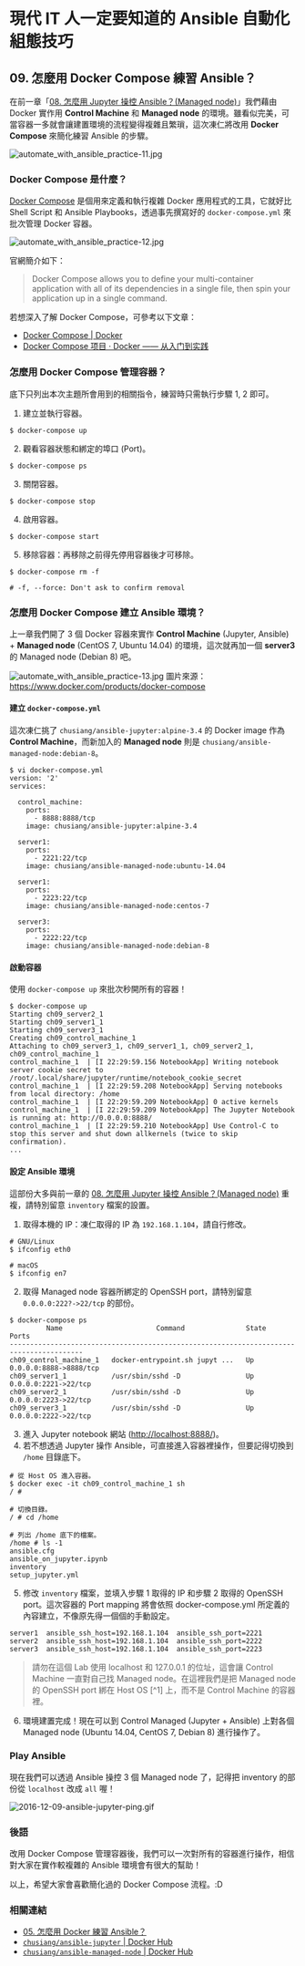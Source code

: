 # 現代 IT 人一定要知道的 Ansible 自動化組態技巧

## 09. 怎麼用 Docker Compose 練習 Ansible？

在前一章「[08. 怎麼用 Jupyter 操控 Ansible？(Managed node)](08.how-to-practive-ansible-with-jupyter2.md)」我們藉由 Docker 實作用 **Control Machine** 和 **Managed node** 的環境。雖看似完美，可當容器一多就會讓建置環境的流程變得複雜且繁瑣，這次凍仁將改用 **Docker Compose** 來簡化練習 Ansible 的步驟。

![automate_with_ansible_practice-11.jpg](imgs/automate_with_ansible_practice-11.jpg)


### Docker Compose 是什麼？

[Docker Compose][docker_compose_official] 是個用來定義和執行複雜 Docker 應用程式的工具，它就好比 Shell Script 和 Ansible Playbooks，透過事先撰寫好的 `docker-compose.yml` 來批次管理 Docker 容器。

![automate_with_ansible_practice-12.jpg](imgs/automate_with_ansible_practice-12.jpg)

官網簡介如下：

> Docker Compose allows you to define your multi-container application with all of its dependencies in a single file, then spin your application up in a single command. 

若想深入了解 Docker Compose，可參考以下文章：

- [Docker Compose \| Docker][docker_compose_doc]
- [Docker Compose 项目 · Docker —— 从入门到实践][docker_compose_practice] 

[docker_compose_official]: https://www.docker.com/products/docker-compose
[docker_compose_doc]: https://docs.docker.com/compose/
[docker_compose_practice]: https://yeasy.gitbooks.io/docker_practice/content/compose/


### 怎麼用 Docker Compose 管理容器？

底下只列出本次主題所會用到的相關指令，練習時只需執行步驟 1, 2 即可。

1. 建立並執行容器。

  ```
  $ docker-compose up
  ```

2. 觀看容器狀態和綁定的埠口 (Port)。

  ```
  $ docker-compose ps
  ```

3. 關閉容器。

  ```
  $ docker-compose stop
  ```

4. 啟用容器。

  ```
  $ docker-compose start
  ```

5. 移除容器：再移除之前得先停用容器後才可移除。

  ```
  $ docker-compose rm -f

  # -f, --force: Don't ask to confirm removal
  ```

### 怎麼用 Docker Compose 建立 Ansible 環境？

上一章我們開了 3 個 Docker 容器來實作 **Control Machine** (Jupyter, Ansible) + **Managed node** (CentOS 7, Ubuntu 14.04) 的環境，這次就再加一個 **server3** 的 Managed node (Debian 8) 吧。

![automate_with_ansible_practice-13.jpg](imgs/automate_with_ansible_practice-13.jpg)
圖片來源： https://www.docker.com/products/docker-compose


#### 建立 `docker-compose.yml`

這次凍仁挑了 `chusiang/ansible-jupyter:alpine-3.4` 的 Docker image 作為 **Control Machine**，而新加入的 **Managed node** 則是 `chusiang/ansible-managed-node:debian-8`。


```
$ vi docker-compose.yml
version: '2'
services:

  control_machine:
    ports:
      - 8888:8888/tcp
    image: chusiang/ansible-jupyter:alpine-3.4

  server1:
    ports:
      - 2221:22/tcp
    image: chusiang/ansible-managed-node:ubuntu-14.04

  server1:
    ports:
      - 2223:22/tcp
    image: chusiang/ansible-managed-node:centos-7

  server3:
    ports:
      - 2222:22/tcp
    image: chusiang/ansible-managed-node:debian-8
```

#### 啟動容器

使用 `docker-compose up` 來批次秒開所有的容器！

```
$ docker-compose up
Starting ch09_server2_1
Starting ch09_server1_1
Starting ch09_server3_1
Creating ch09_control_machine_1
Attaching to ch09_server3_1, ch09_server1_1, ch09_server2_1, ch09_control_machine_1
control_machine_1  | [I 22:29:59.156 NotebookApp] Writing notebook server cookie secret to /root/.local/share/jupyter/runtime/notebook_cookie_secret
control_machine_1  | [I 22:29:59.208 NotebookApp] Serving notebooks from local directory: /home
control_machine_1  | [I 22:29:59.209 NotebookApp] 0 active kernels
control_machine_1  | [I 22:29:59.209 NotebookApp] The Jupyter Notebook is running at: http://0.0.0.0:8888/
control_machine_1  | [I 22:29:59.210 NotebookApp] Use Control-C to stop this server and shut down allkernels (twice to skip confirmation).
...
```

#### 設定 Ansible 環境

這部份大多與前一章的 [08. 怎麼用 Jupyter 操控 Ansible？(Managed node)](08.how-to-practive-ansible-with-jupyter2.md) 重複，請特別留意 `inventory` 檔案的設置。


1. 取得本機的 IP：凍仁取得的 IP 為 `192.168.1.104`，請自行修改。

  ```
  # GNU/Linux
  $ ifconfig eth0

  # macOS
  $ ifconfig en7
  ```

2. 取得 Managed node 容器所綁定的 OpenSSH port，請特別留意 `0.0.0.0:222?->22/tcp` 的部份。

  ```
  $ docker-compose ps
           Name                       Command               State           Ports
  ----------------------------------------------------------------------------------------
  ch09_control_machine_1   docker-entrypoint.sh jupyt ...   Up      0.0.0.0:8888->8888/tcp
  ch09_server1_1           /usr/sbin/sshd -D                Up      0.0.0.0:2221->22/tcp
  ch09_server2_1           /usr/sbin/sshd -D                Up      0.0.0.0:2223->22/tcp
  ch09_server3_1           /usr/sbin/sshd -D                Up      0.0.0.0:2222->22/tcp
  ```

3. 進入 Jupyter notebook 網站 ([http://localhost:8888/][jupyter_website])。
4. 若不想透過 Jupyter 操作 Ansible，可直接進入容器裡操作，但要記得切換到 `/home` 目錄底下。

  ```
  # 從 Host OS 進入容器。
  $ docker exec -it ch09_control_machine_1 sh
  / #

  # 切換目錄。
  / # cd /home

  # 列出 /home 底下的檔案。
  /home # ls -1
  ansible.cfg
  ansible_on_jupyter.ipynb
  inventory
  setup_jupyter.yml
  ```

5. 修改 `inventory` 檔案，並填入步驟 1 取得的 IP 和步驟 2 取得的 OpenSSH port。這次容器的 Port mapping 將會依照 docker-compose.yml 所定義的內容建立，不像原先得一個個的手動設定。

  ```
  server1  ansible_ssh_host=192.168.1.104  ansible_ssh_port=2221
  server2  ansible_ssh_host=192.168.1.104  ansible_ssh_port=2222
  server3  ansible_ssh_host=192.168.1.104  ansible_ssh_port=2223
  ```

  > 請勿在這個 Lab 使用 localhost 和 127.0.0.1 的位址，這會讓 Control Machine 一直對自己找 Managed node。在這裡我們是把 Managed node 的 OpenSSH port 綁在 Host OS [^1] 上，而不是 Control Machine 的容器裡。

[jupyter_website]: http://localhost:8888/

6. 環境建置完成！現在可以到 Control Managed (Jupyter + Ansible) 上對各個 Managed node (Ubuntu 14.04, CentOS 7, Debian 8) 進行操作了。


### Play Ansible

現在我們可以透過 Ansible 操控 3 個 Managed node 了，記得把 inventory 的部份從 `localhost` 改成 `all` 喔！

![2016-12-09-ansible-jupyter-ping.gif](imgs/2016-12-09-ansible-jupyter-ping.gif)


### 後語

改用 Docker Compose 管理容器後，我們可以一次對所有的容器進行操作，相信對大家在實作較複雜的 Ansible 環境會有很大的幫助！

以上，希望大家會喜歡簡化過的 Docker Compose 流程。:D


### 相關連結

- [05. 怎麼用 Docker 練習 Ansible？](05.how-to-practive-ansible-with-docker.md)
- [`chusiang/ansible-jupyter` | Docker Hub][ansible_jupyter]
- [`chusiang/ansible-managed-node` | Docker Hub][ansible_managed_node]

[ansible_jupyter]: https://hub.docker.com/r/chusiang/ansible-jupyter/
[ansible_managed_node]: https://hub.docker.com/r/chusiang/ansible-managed-node/
